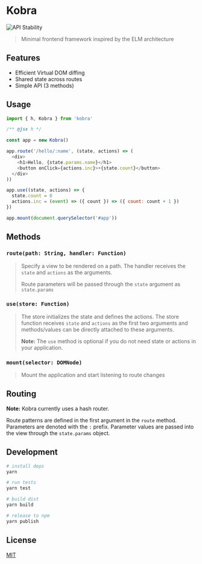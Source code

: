 # Kobra
![API Stability](https://img.shields.io/badge/stability-experimental-orange.svg)
> Minimal frontend framework inspired by the ELM architecture

## Features
- Efficient Virtual DOM diffing
- Shared state across routes
- Simple API (3 methods)

## Usage
```js
import { h, Kobra } from 'kobra'

/** @jsx h */

const app = new Kobra()

app.route('/hello/:name', (state, actions) => (
  <div>
    <h1>Hello, {state.params.name}</h1>
    <button onClick={actions.inc}>+{state.count}</button>
  </div>
))

app.use((state, actions) => {
  state.count = 0
  actions.inc = (event) => ({ count }) => ({ count: count + 1 })
})

app.mount(document.querySelector('#app'))
```

## Methods
### `route(path: String, handler: Function)`
> Specify a view to be rendered on a path. The handler receives the `state` and `actions` as the arguments.
>
> Route parameters will be passed through the `state` argument as `state.params`

### `use(store: Function)`
> The store initializes the state and defines the actions. The store function receives `state` and `actions` as the first two arguments and methods/values can be directly attached to these arguments.
>
> __Note:__ The `use` method is optional if you do not need state or actions in your application.

### `mount(selector: DOMNode)`
> Mount the application and start listening to route changes

## Routing
__Note:__ Kobra currently uses a hash router.

Route patterns are defined in the first argument in the `route` method. Parameters are denoted with the `:` prefix. Parameter values are passed into the view through the `state.params` object.

## Development
```bash
# install deps
yarn

# run tests
yarn test

# build dist
yarn build

# release to npm
yarn publish
```

## License
[MIT](https://github.com/johnsylvain/kobra/blob/master/license)
